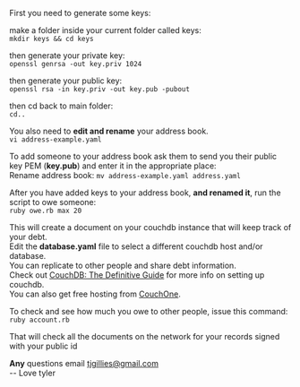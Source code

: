 First you need to generate some keys:

make a folder inside your current folder called keys:  
`mkdir keys && cd keys`

then generate your private key:  
`openssl genrsa -out key.priv 1024`

then generate your public key:  
`openssl rsa -in key.priv -out key.pub -pubout`

then cd back to main folder:  
`cd..`

You also need to **edit and rename** your address book.  
`vi address-example.yaml`

To add someone to your address book ask them to send you their public key PEM (**key.pub**) and enter it in the appropriate place:  
Rename address book: `mv address-example.yaml address.yaml`

After you have added keys to your address book, **and renamed it**, run the script to owe someone:  
`ruby owe.rb max 20`

This will create a document on your couchdb instance that will keep track of your debt.  
Edit the **database.yaml** file to select a different couchdb host and/or database.  
You can replicate to other people and share debt information.  
Check out [CouchDB: The Definitive Guide](http://guide.couchdb.org/) for more info on setting up couchdb.  
You can also get free hosting from [CouchOne](http://www.couchone.com/).

To check and see how much you owe to other people, issue this command:  
`ruby account.rb`

That will check all the documents on the network for your records signed with your public id

**Any** questions email [tjgillies@gmail.com](mailto://tjgillies@gmail.com)  
-- Love tyler